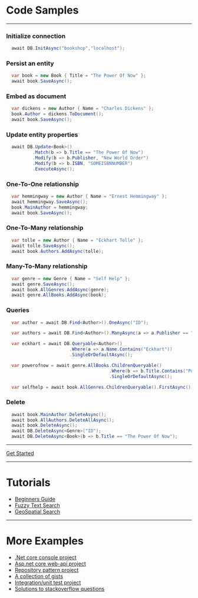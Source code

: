 # Code Samples
---
### Initialize connection
```csharp
  await DB.InitAsync("bookshop","localhost");
```
### Persist an entity
```csharp
  var book = new Book { Title = "The Power Of Now" };
  await book.SaveAsync();
```
### Embed as document
```csharp
  var dickens = new Author { Name = "Charles Dickens" };
  book.Author = dickens.ToDocument();
  await book.SaveAsync();
```
### Update entity properties
```csharp
  await DB.Update<Book>()
          .Match(b => b.Title == "The Power Of Now")
          .Modify(b => b.Publisher, "New World Order")
          .Modify(b => b.ISBN, "SOMEISBNNUMBER")
          .ExecuteAsync();
```
### One-To-One relationship
```csharp
  var hemmingway = new Author { Name = "Ernest Hemmingway" };
  await hemmingway.SaveAsync();
  book.MainAuthor = hemmingway;
  await book.SaveAsync();
```
### One-To-Many relationship
```csharp
  var tolle = new Author { Name = "Eckhart Tolle" };
  await tolle.SaveAsync();
  await book.Authors.AddAsync(tolle);
```
### Many-To-Many relationship
```csharp
  var genre = new Genre { Name = "Self Help" };
  await genre.SaveAsync();
  await book.AllGenres.AddAsync(genre);
  await genre.AllBooks.AddAsync(book);
```        
### Queries
```csharp
  var author = await DB.Find<Author>().OneAsync("ID");

  var authors = await DB.Find<Author>().ManyAsync(a => a.Publisher == "Harper Collins");

  var eckhart = await DB.Queryable<Author>()
                        .Where(a => a.Name.Contains("Eckhart"))
                        .SingleOrDefaultAsync();

  var powerofnow = await genre.AllBooks.ChildrenQueryable()
                                       .Where(b => b.Title.Contains("Power"))
                                       .SingleOrDefaultAsync();

  var selfhelp = await book.AllGenres.ChildrenQueryable().FirstAsync();
```
### Delete
```csharp
  await book.MainAuthor.DeleteAsync();
  await book.AllAuthors.DeleteAllAsync();
  await book.DeleteAsync();
  await DB.DeleteAsync<Genre>("ID");
  await DB.DeleteAsync<Book>(b => b.Title == "The Power Of Now");
```
---

<div class="actions-container">
  <div><a href="Get-Started.md">Get Started</a></div>
</div>

---

# Tutorials
- [Beginners Guide](https://dev.to/djnitehawk/tutorial-mongodb-with-c-the-easy-way-1g68)
- [Fuzzy Text Search](https://dev.to/djnitehawk/mongodb-fuzzy-text-search-with-c-the-easy-way-3l8j)
- [GeoSpatial Search](https://dev.to/djnitehawk/tutorial-geospatial-search-in-mongodb-the-easy-way-kbd)
---
# More Examples
- [.Net core console project](https://github.com/dj-nitehawk/MongoDB.Entities/blob/master/Examples)
- [Asp.net core web-api project](https://github.com/dj-nitehawk/MongoWebApiStarter)
- [Repository pattern project](https://github.com/dj-nitehawk/MongoDB-Entities-Repository-Pattern)
- [A collection of gists](https://gist.github.com/dj-nitehawk)
- [Integration/unit test project](https://github.com/dj-nitehawk/MongoDB.Entities/tree/master/Tests)
- [Solutions to stackoverflow questions](https://stackoverflow.com/search?tab=newest&q=user%3a4368485%20%5bmongodb%5d)


